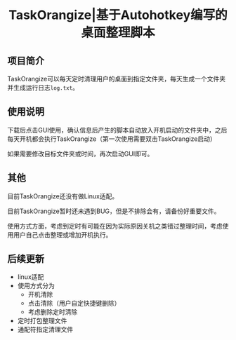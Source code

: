 <h1><center>TaskOrangize|基于Autohotkey编写的桌面整理脚本</center></h1>

<h2>项目简介</h2>

TaskOrangize可以每天定时清理用户的桌面到指定文件夹，每天生成一个文件夹并生成运行日志`log.txt`。

## 使用说明

下载后点击GUI使用，确认信息后产生的脚本自动放入开机启动的文件夹中，之后每天开机都会执行TaskOrangize（第一次使用需要双击TaskOrangize启动）

如果需要修改目标文件夹或时间，再次启动GUI即可。

<h2>其他</h2>

目前TaskOrangize还没有做Linux适配。

目前TaskOrangize暂时还未遇到BUG，但是不排除会有，请备份好重要文件。

使用方式方面，考虑到定时有可能在因为实际原因关机之类错过整理时间，考虑使用用户自己点击整理或增加开机执行。

<h2>后续更新</h2>

+ linux适配
+ 使用方式分为
  + 开机清除
  + 点击清除（用户自定快捷键删除）
  + 考虑删除定时清除
+ 定时打包整理文件
+ 通配符指定清理文件